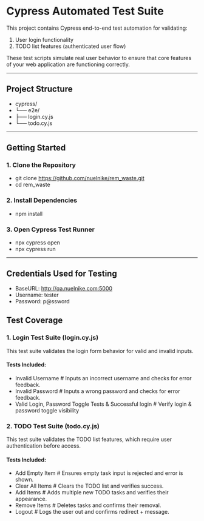 # Cypress Automated Test Suite

This project contains Cypress end-to-end test automation for validating:
1. User login functionality
2. TODO list features (authenticated user flow)

These test scripts simulate real user behavior to ensure that core features of your web application are functioning correctly.

---

## Project Structure
- cypress/
- └── e2e/
- ├── login.cy.js
- └── todo.cy.js

---

## Getting Started

### 1. Clone the Repository
- git clone https://github.com/nuelnike/rem_waste.git
- cd rem_waste

### 2. Install Dependencies
- npm install

### 3. Open Cypress Test Runner
- npx cypress open
- npx cypress run

---

## Credentials Used for Testing
- BaseURL: http://qa.nuelnike.com:5000
- Username: tester
- Password: p@ssword

## Test Coverage

### 1. Login Test Suite (login.cy.js)
This test suite validates the login form behavior for valid and invalid inputs.

#### Tests Included:
- Invalid Username	# Inputs an incorrect username and checks for error feedback.
- Invalid Password	# Inputs a wrong password and checks for error feedback.
- Valid Login, Password Toggle Tests & Successful login # Verify login & password toggle visibility 

### 2. TODO Test Suite (todo.cy.js)
This test suite validates the TODO list features, which require user authentication before access.

#### Tests Included:
- Add Empty Item	# Ensures empty task input is rejected and error is shown.
- Clear All Items	# Clears the TODO list and verifies success.
- Add Items	        # Adds multiple new TODO tasks and verifies their appearance.
- Remove Items	    # Deletes tasks and confirms their removal.
- Logout	        # Logs the user out and confirms redirect + message.